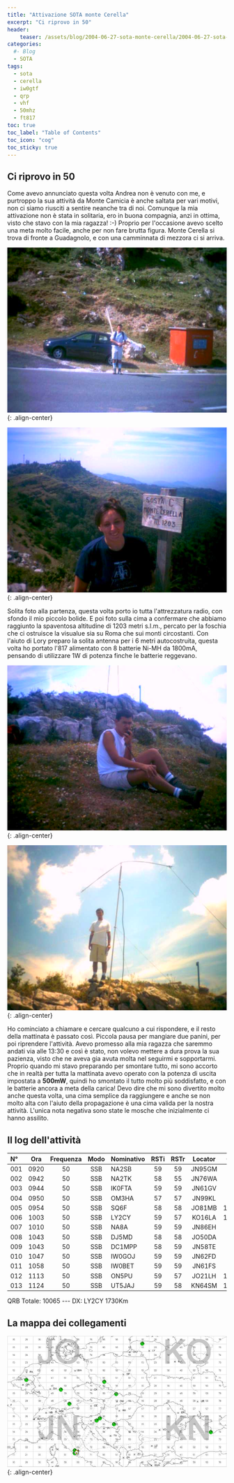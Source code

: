 ```yaml
---
title: "Attivazione SOTA monte Cerella"
excerpt: "Ci riprovo in 50"
header: 
    teaser: /assets/blog/2004-06-27-sota-monte-cerella/2004-06-27-sota-monte-cerella-teaser.jpg
categories:
  #- Blog
  - SOTA
tags:
  - sota
  - cerella
  - iw0gtf
  - qrp
  - vhf
  - 50mhz
  - ft817
toc: true
toc_label: "Table of Contents"
toc_icon: "cog"
toc_sticky: true
---
```


## Ci riprovo in 50

Come avevo annunciato questa volta Andrea non è venuto con me, e purtroppo la sua attività da Monte Camicia è anche saltata per vari motivi, non ci siamo riusciti a sentire neanche tra di noi. Comunque la mia attivazione non è stata in solitaria, ero in buona compagnia, anzi in ottima, visto che stavo con la mia ragazza! :-)
Proprio per l'occasione avevo scelto una meta molto facile, anche per non fare brutta figura. Monte Cerella si trova di fronte a Guadagnolo, e con una camminnata di mezzora ci si arriva.

![Prima dell'ascesa al Cerella](/assets/blog/2004-06-27-sota-monte-cerella/2004-06-27-sota-monte-cerella-01.jpg){: .align-center}

![Lory sulla cima](/assets/blog/2004-06-27-sota-monte-cerella/2004-06-27-sota-monte-cerella-02.jpg){: .align-center}

Solita foto alla partenza, questa volta porto io tutta l'attrezzatura radio, con sfondo il mio piccolo bolide. E poi foto sulla cima a confermare che abbiamo raggiunto la spaventosa altitudine di 1203 metri s.l.m., percato per la foschia che ci ostruisce la visualue sia su Roma che sui monti circostanti. Con l'aiuto di Lory preparo la solita antenna per i 6 metri autocostruita, questa volta ho portato l'817 alimentato con 8 batterie Ni-MH da 1800mA, pensando di utilizzare 1W di potenza finche le batterie reggevano.

![Io durante le chiamate](/assets/blog/2004-06-27-sota-monte-cerella/2004-06-27-sota-monte-cerella-03.jpg){: .align-center}

![Il dipolo dei 6 metri in bella vista](/assets/blog/2004-06-27-sota-monte-cerella/2004-06-27-sota-monte-cerella-04.jpg){: .align-center}

Ho cominciato a chiamare e cercare qualcuno a cui rispondere, e il resto della mattinata è passato così. Piccola pausa per mangiare due panini, per poi riprendere l'attività. Avevo promesso alla mia ragazza che saremmo andati via alle 13:30 e così è stato, non volevo mettere a dura prova la sua pazienza, visto che ne aveva gia avuta molta nel seguirmi e sopportarmi.
Proprio quando mi stavo preparando per smontare tutto, mi sono accorto che in realtà per tutta la mattinata avevo operato con la potenza di uscita impostata a **500mW**, quindi ho smontato il tutto molto più soddisfatto, e con le batterie ancora a meta della carica!
Devo dire che mi sono divertito molto anche questa volta, una cima semplice da raggiungere e anche se non molto alta con l'aiuto della propagazione è una cima valida per la nostra attività. L'unica nota negativa sono state le mosche che inizialmente ci hanno assilito.

## Il log dell'attività

|N°|Ora|Frequenza|Modo|Nominativo|RSTi|RSTr|Locator|QRB|
|:---|:---:|:---:|:---:|:---|:---:|:---:|:---:|---:|
|001|0920|50|SSB|NA2SB|59|59|JN95GM|611|
|002|0942|50|SSB|NA2TK|58|55|JN76WA|517|
|003|0944|50|SSB|IK0FTA|59|59|JN61GV|21|
|004|0950|50|SSB|OM3HA|57|57|JN99KL|962|
|005|0954|50|SSB|SQ6F|58|58|JO81MB|1065|
|006|1003|50|SSB|LY2CY|59|57|KO16LA|1730|
|007|1010|50|SSB|NA8A|59|59|JN86EH|564|
|008|1043|50|SSB|DJ5MD|58|58|JO50DA|919|
|009|1043|50|SSB|DC1MPP|58|59|JN58TE|701|
|010|1047|50|SSB|IW0GOJ|59|59|JN62FD|36|
|011|1058|50|SSB|IW0BET|59|59|JN61FS|33|
|012|1113|50|SSB|ON5PU|59|57|JO21LH|1201|
|013|1124|50|SSB|UT5JAJ|59|58|KN64SM|1705|

QRB Totale: 10065 --- DX: LY2CY 1730Km

## La mappa dei collegamenti

![La mappa dei collegamenti](/assets/blog/2004-06-27-sota-monte-cerella/2004-06-27-sota-monte-cerella-05.jpg){: .align-center}
